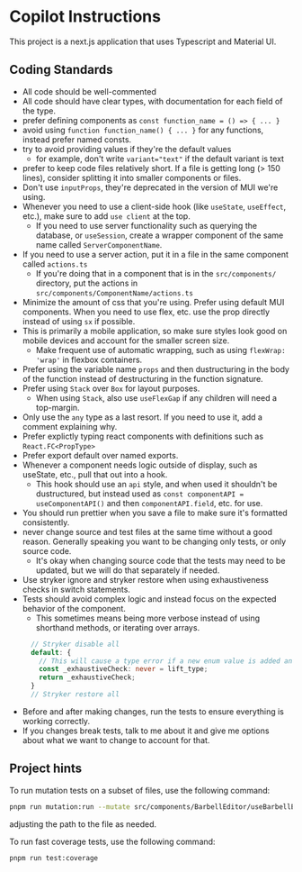 # Copilot Instructions

This project is a next.js application that uses Typescript and Material UI.

## Coding Standards

- All code should be well-commented
- All code should have clear types, with documentation for each field of the type.
- prefer defining components as `const function_name = () => { ... }`
- avoid using `function function_name() { ... }` for any functions, instead prefer named consts.
- try to avoid providing values if they're the default values
  - for example, don't write `variant="text"` if the default variant is text
- prefer to keep code files relatively short. If a file is getting long (> 150 lines), consider splitting it into smaller components or files.
- Don't use `inputProps`, they're deprecated in the version of MUI we're using.
- Whenever you need to use a client-side hook (like `useState`, `useEffect`, etc.), make sure to add `use client` at the top.
  - If you need to use server functionality such as querying the database, or `useSession`, create a wrapper component of the same name called `ServerComponentName`.
- If you need to use a server action, put it in a file in the same component called `actions.ts`
  - If you're doing that in a component that is in the `src/components/` directory, put the actions in `src/components/ComponentName/actions.ts`
- Minimize the amount of css that you're using. Prefer using default MUI components. When you need to use flex, etc. use the prop directly instead of using `sx` if possible.
- This is primarily a mobile application, so make sure styles look good on mobile devices and account for the smaller screen size.
  - Make frequent use of automatic wrapping, such as using `flexWrap: 'wrap'` in flexbox containers.
- Prefer using the variable name `props` and then dustructuring in the body of the function instead of destructuring in the function signature.
- Prefer using `Stack` over `Box` for layout purposes.
  - When using `Stack`, also use `useFlexGap` if any children will need a top-margin.
- Only use the `any` type as a last resort. If you need to use it, add a comment explaining why.
- Prefer explictly typing react components with definitions such as `React.FC<PropType>`
- Prefer export default over named exports.
- Whenever a component needs logic outside of display, such as useState, etc., pull that out into a hook.
  - This hook should use an `api` style, and when used it shouldn't be dustructured, but instead used as `const componentAPI = useComponentAPI()` and then `componentAPI.field`, etc. for use.
- You should run prettier when you save a file to make sure it's formatted consistently.
- never change source and test files at the same time without a good reason. Generally speaking you want to be changing only tests, or only source code.
  - It's okay when changing source code that the tests may need to be updated, but we will do that separately if needed.
- Use stryker ignore and stryker restore when using exhaustiveness checks in switch statements.
- Tests should avoid complex logic and instead focus on the expected behavior of the component.
  - This sometimes means being more verbose instead of using shorthand methods, or iterating over arrays.
  ```Typescript
    // Stryker disable all
    default: {
      // This will cause a type error if a new enum value is added and not handled
      const _exhaustiveCheck: never = lift_type;
      return _exhaustiveCheck;
    }
    // Stryker restore all
  ```
- Before and after making changes, run the tests to ensure everything is working correctly.
- If you changes break tests, talk to me about it and give me options about what we want to change to account for that.

## Project hints

To run mutation tests on a subset of files, use the following command:

```bash
pnpm run mutation:run --mutate src/components/BarbellEditor/useBarbellEditor.ts
```

adjusting the path to the file as needed.

To run fast coverage tests, use the following command:

```bash
pnpm run test:coverage
```
